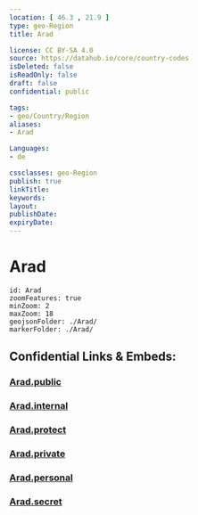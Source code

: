 ```yaml
---
location: [ 46.3 , 21.9 ] 
type: geo-Region
title: Arad

license: CC BY-SA 4.0
source: https://datahub.io/core/country-codes
isDeleted: false
isReadOnly: false
draft: false
confidential: public

tags:
- geo/Country/Region
aliases:
- Arad

Languages:
- de

cssclasses: geo-Region
publish: true
linkTitle: 
keywords: 
layout: 
publishDate: 
expiryDate: 
---
```


# Arad

```leaflet
id: Arad
zoomFeatures: true 
minZoom: 2 
maxZoom: 18
geojsonFolder: ./Arad/
markerFolder: ./Arad/
```


## Confidential Links & Embeds: 

### [Arad.public](/_public/\Earth\Continent\Europe\Europe~East\Romania\Regions~Romania\Romania~VestArad.public.md) 

### [Arad.internal](/_internal/\Earth\Continent\Europe\Europe~East\Romania\Regions~Romania\Romania~VestArad.internal.md) 

### [Arad.protect](/_protect/\Earth\Continent\Europe\Europe~East\Romania\Regions~Romania\Romania~VestArad.protect.md) 

### [Arad.private](/_private/\Earth\Continent\Europe\Europe~East\Romania\Regions~Romania\Romania~VestArad.private.md) 

### [Arad.personal](/_personal/\Earth\Continent\Europe\Europe~East\Romania\Regions~Romania\Romania~VestArad.personal.md) 

### [Arad.secret](/_secret/\Earth\Continent\Europe\Europe~East\Romania\Regions~Romania\Romania~VestArad.secret.md)

